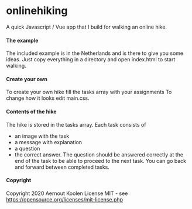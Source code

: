 # onlinehiking
A quick Javascript / Vue app that I build for walking an online hike.

#### The example
The included example is in the Netherlands and is there to give you some ideas.
Just copy everything in a directory and open index.html to start walking.

#### Create your own
To create your own hike fill the tasks array with your assignments
To change how it looks edit main.css.

#### Contents of the hike
The hike is stored in the tasks array. Each task consists of
- an image with the task
- a message with explanation
- a question
- the correct answer.
The question should be answered correctly at the end of the task to be able to proceed
to the next task. You can go back and forward between completed tasks.

#### Copyright
Copyright 2020 Aernout Koolen
License MIT - see https://opensource.org/licenses/mit-license.php
